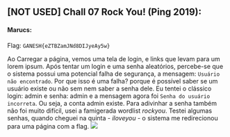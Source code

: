 ## [NOT USED] Chall 07 Rock You! (Ping 2019):

#### Marucs:

Flag: `GANESH{eZTBZamJNd8DIJyeAy5w}`

Ao Carregar a página, vemos uma tela de login, e links que levam para um lorem ipsum. Após tentar um login e uma senha aleatórios, percebe-se que o sistema possui uma potencial falha de segurança, a mensagem: `Usuário não encontrado`. Por que isso é uma falha? porque é possível saber se um usuário existe ou não sem nem saber a senha dele. Eu tentei o clássico login: admin e senha: admin e a mensagem agora foi `Senha do usuário incorreta`. Ou seja, a conta admin existe. Para adivinhar a senha também não foi muito difícil, usei a famigerada wordlist *rockyou*. Testei algumas senhas, quando cheguei na quinta - *iloveyou* - o sistema me redirecionou para uma página com a flag.
![](https://i.imgur.com/eZKQKfU.png)
